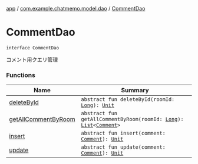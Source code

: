 [app](../../index.md) / [com.example.chatmemo.model.dao](../index.md) / [CommentDao](./index.md)

# CommentDao

`interface CommentDao`

コメント用クエリ管理

### Functions

| Name | Summary |
|---|---|
| [deleteById](delete-by-id.md) | `abstract fun deleteById(roomId: `[`Long`](https://kotlinlang.org/api/latest/jvm/stdlib/kotlin/-long/index.html)`): `[`Unit`](https://kotlinlang.org/api/latest/jvm/stdlib/kotlin/-unit/index.html) |
| [getAllCommentByRoom](get-all-comment-by-room.md) | `abstract fun getAllCommentByRoom(roomId: `[`Long`](https://kotlinlang.org/api/latest/jvm/stdlib/kotlin/-long/index.html)`): `[`List`](https://kotlinlang.org/api/latest/jvm/stdlib/kotlin.collections/-list/index.html)`<`[`Comment`](../../com.example.chatmemo.model.entity/-comment/index.md)`>` |
| [insert](insert.md) | `abstract fun insert(comment: `[`Comment`](../../com.example.chatmemo.model.entity/-comment/index.md)`): `[`Unit`](https://kotlinlang.org/api/latest/jvm/stdlib/kotlin/-unit/index.html) |
| [update](update.md) | `abstract fun update(comment: `[`Comment`](../../com.example.chatmemo.model.entity/-comment/index.md)`): `[`Unit`](https://kotlinlang.org/api/latest/jvm/stdlib/kotlin/-unit/index.html) |
